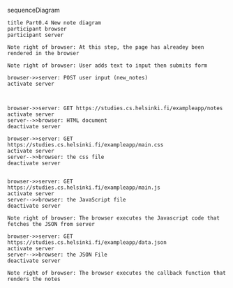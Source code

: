 

sequenceDiagram

    title Part0.4 New note diagram
    participant browser
    participant server

    Note right of browser: At this step, the page has alreadey been rendered in the browser 

    Note right of browser: User adds text to input then submits form

    browser->>server: POST user input (new_notes)
    activate server
    

    
    browser->>server: GET https://studies.cs.helsinki.fi/exampleapp/notes
    activate server
    server-->>browser: HTML document
    deactivate server

    browser->>server: GET https://studies.cs.helsinki.fi/exampleapp/main.css
    activate server
    server-->>browser: the css file
    deactivate server

    
    browser->>server: GET https://studies.cs.helsinki.fi/exampleapp/main.js
    activate server
    server-->>browser: the JavaScript file
    deactivate server

    Note right of browser: The browser executes the Javascript code that fetches the JSON from server

    browser->>server: GET https://studies.cs.helsinki.fi/exampleapp/data.json
    activate server
    server-->>browser: the JSON File
    deactivate server

    Note right of browser: The browser executes the callback function that renders the notes